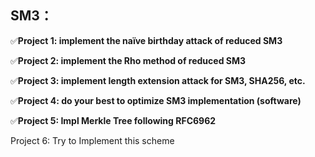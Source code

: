 ## SM3：

✅**Project 1: implement the naïve birthday attack of reduced SM3**

✅**Project 2: implement the Rho method of reduced SM3**

✅**Project 3: implement length extension attack for SM3, SHA256, etc.**

✅**Project 4: do your best to optimize SM3 implementation (software)**

✅**Project 5: Impl Merkle Tree following RFC6962**

Project 6: Try to Implement this scheme

